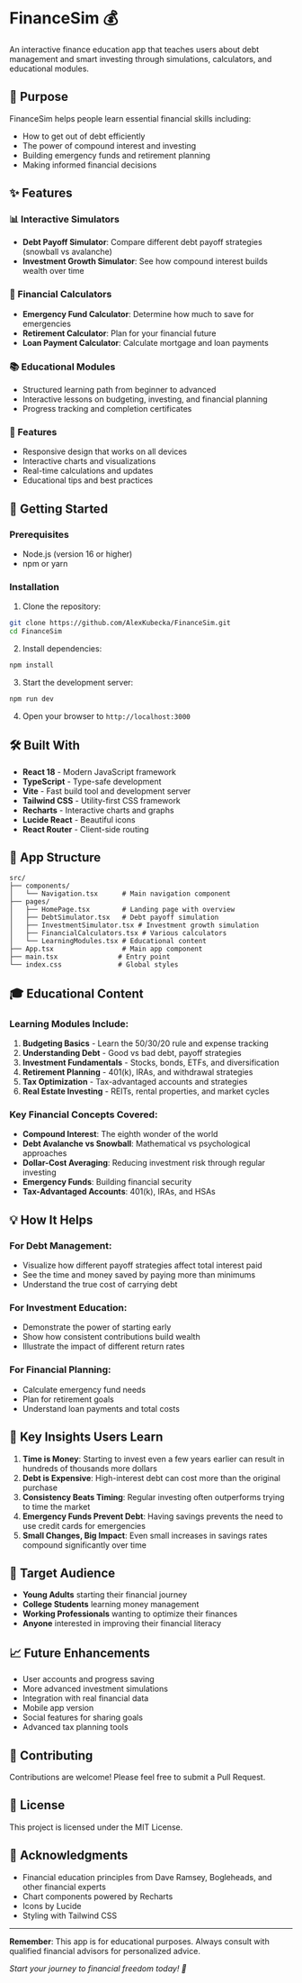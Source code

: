# FinanceSim 💰

An interactive finance education app that teaches users about debt management and smart investing through simulations, calculators, and educational modules.

## 🎯 Purpose

FinanceSim helps people learn essential financial skills including:
- How to get out of debt efficiently
- The power of compound interest and investing
- Building emergency funds and retirement planning
- Making informed financial decisions

## ✨ Features

### 📊 Interactive Simulators
- **Debt Payoff Simulator**: Compare different debt payoff strategies (snowball vs avalanche)
- **Investment Growth Simulator**: See how compound interest builds wealth over time

### 🧮 Financial Calculators
- **Emergency Fund Calculator**: Determine how much to save for emergencies
- **Retirement Calculator**: Plan for your financial future
- **Loan Payment Calculator**: Calculate mortgage and loan payments

### 📚 Educational Modules
- Structured learning path from beginner to advanced
- Interactive lessons on budgeting, investing, and financial planning
- Progress tracking and completion certificates

### 🎨 Features
- Responsive design that works on all devices
- Interactive charts and visualizations
- Real-time calculations and updates
- Educational tips and best practices

## 🚀 Getting Started

### Prerequisites
- Node.js (version 16 or higher)
- npm or yarn

### Installation

1. Clone the repository:
```bash
git clone https://github.com/AlexKubecka/FinanceSim.git
cd FinanceSim
```

2. Install dependencies:
```bash
npm install
```

3. Start the development server:
```bash
npm run dev
```

4. Open your browser to `http://localhost:3000`

## 🛠️ Built With

- **React 18** - Modern JavaScript framework
- **TypeScript** - Type-safe development
- **Vite** - Fast build tool and development server
- **Tailwind CSS** - Utility-first CSS framework
- **Recharts** - Interactive charts and graphs
- **Lucide React** - Beautiful icons
- **React Router** - Client-side routing

## 📱 App Structure

```
src/
├── components/
│   └── Navigation.tsx      # Main navigation component
├── pages/
│   ├── HomePage.tsx        # Landing page with overview
│   ├── DebtSimulator.tsx   # Debt payoff simulation
│   ├── InvestmentSimulator.tsx # Investment growth simulation
│   ├── FinancialCalculators.tsx # Various calculators
│   └── LearningModules.tsx # Educational content
├── App.tsx                 # Main app component
├── main.tsx               # Entry point
└── index.css              # Global styles
```

## 🎓 Educational Content

### Learning Modules Include:
1. **Budgeting Basics** - Learn the 50/30/20 rule and expense tracking
2. **Understanding Debt** - Good vs bad debt, payoff strategies
3. **Investment Fundamentals** - Stocks, bonds, ETFs, and diversification
4. **Retirement Planning** - 401(k), IRAs, and withdrawal strategies
5. **Tax Optimization** - Tax-advantaged accounts and strategies
6. **Real Estate Investing** - REITs, rental properties, and market cycles

### Key Financial Concepts Covered:
- **Compound Interest**: The eighth wonder of the world
- **Debt Avalanche vs Snowball**: Mathematical vs psychological approaches
- **Dollar-Cost Averaging**: Reducing investment risk through regular investing
- **Emergency Funds**: Building financial security
- **Tax-Advantaged Accounts**: 401(k), IRAs, and HSAs

## 💡 How It Helps

### For Debt Management:
- Visualize how different payoff strategies affect total interest paid
- See the time and money saved by paying more than minimums
- Understand the true cost of carrying debt

### For Investment Education:
- Demonstrate the power of starting early
- Show how consistent contributions build wealth
- Illustrate the impact of different return rates

### For Financial Planning:
- Calculate emergency fund needs
- Plan for retirement goals
- Understand loan payments and total costs

## 🌟 Key Insights Users Learn

1. **Time is Money**: Starting to invest even a few years earlier can result in hundreds of thousands more dollars
2. **Debt is Expensive**: High-interest debt can cost more than the original purchase
3. **Consistency Beats Timing**: Regular investing often outperforms trying to time the market
4. **Emergency Funds Prevent Debt**: Having savings prevents the need to use credit cards for emergencies
5. **Small Changes, Big Impact**: Even small increases in savings rates compound significantly over time

## 🎯 Target Audience

- **Young Adults** starting their financial journey
- **College Students** learning money management
- **Working Professionals** wanting to optimize their finances
- **Anyone** interested in improving their financial literacy

## 📈 Future Enhancements

- User accounts and progress saving
- More advanced investment simulations
- Integration with real financial data
- Mobile app version
- Social features for sharing goals
- Advanced tax planning tools

## 🤝 Contributing

Contributions are welcome! Please feel free to submit a Pull Request.

## 📄 License

This project is licensed under the MIT License.

## 🙏 Acknowledgments

- Financial education principles from Dave Ramsey, Bogleheads, and other financial experts
- Chart components powered by Recharts
- Icons by Lucide
- Styling with Tailwind CSS

---

**Remember**: This app is for educational purposes. Always consult with qualified financial advisors for personalized advice.

*Start your journey to financial freedom today! 🚀*
